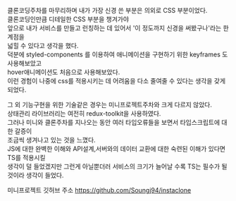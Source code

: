 클론코딩주차를 마무리하며 내가 가장 신경 쓴 부분은 의외로 CSS 부분이었다.<br>
클론코딩인만큼 디테일한 CSS 부분을 챙겨가야<br>
앞으로 내가 서비스를 만들고 런칭하는 데 있어서 '이 정도까지 신경을 써봤구나'라는 한계점을 <br>
넓힐 수 있다고 생각을 했다.<br>
덕분에 styled-components 를 이용하여 애니메이션을 구현하기 위한 keyframes 도 사용해보았고<br>
hover애니메이션도 처음으로 사용해보았다.<br>
이런 경험이 나중에 css를 적용시키는 데 어려움을 다소 줄여줄 수 있다는 생각을 갖게 되었다.<br>


그 외 기능구현을 위한 기술같은 경우는 미니프로젝트주차와 크게 다르지 않았다.<br>
상태관리 라이브러리는 여전히 redux-toolkit을 사용하였다.<br>
그러나 미니와 클론주차를 지나오는 동안 여러 타입오류들을 보면서 타입스크립트에 대한 갈증이<br>
조금씩 생겨나고 있는 것을 느꼈다.<br>
JS에 대한 완벽한 이해와 API설계,서버와의 데이터 교환에 대한 숙련된 이해가 있다면 TS를 적용시킬 <br>
생각이 덜 들었겠지만 그런게 아닐뿐더러 서비스의 크기가 늘어날 수록 TS는 필수가 될 것이라 생각이 들었다.<br>

미니프로젝트 깃허브 주소
https://github.com/Soungj94/instaclone
